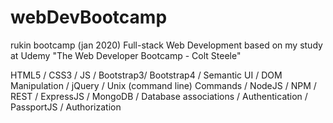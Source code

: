 # webDevBootcamp
rukin bootcamp (jan 2020)
Full-stack Web Development based on my study at Udemy "The Web Developer Bootcamp - Colt Steele"

HTML5 / CSS3 / JS / Bootstrap3/ Bootstrap4  / Semantic UI / DOM Manipulation / jQuery / Unix (command line) Commands / NodeJS / NPM / REST / ExpressJS / MongoDB / Database associations / Authentication / PassportJS / Authorization
